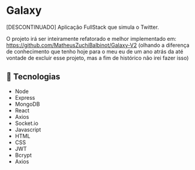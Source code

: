 # Galaxy
[DESCONTINUADO] Aplicação FullStack que simula o Twitter.

O projeto irá ser inteiramente refatorado e melhor implementado em: https://github.com/MatheusZuchiBalbinot/Galaxy-V2 (olhando a diferença de conhecimento que tenho hoje para o meu eu de um ano atrás da até vontade de excluir esse projeto, mas a fim de histórico não irei fazer isso)

## 🚀 Tecnologias
* Node
* Express
* MongoDB
* React
* Axios
* Socket.io
* Javascript 
* HTML  
* CSS
* JWT
* Bcrypt
* Axios

